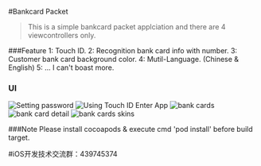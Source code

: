 #Bankcard Packet

>This is a simple bankcard packet applciation and there are 4 viewcontrollers only.

###Feature
	1: Touch ID.
	2: Recognition bank card info with number.
	3: Customer bank card background color.
	4: Mutil-Language. (Chinese & English)
	5: ... I can't boast more.

### UI

![Setting password](picture/001.png)
![Using Touch ID Enter App](picture/002.png)
![bank cards](picture/003.png)
![bank card detail](picture/004.png)
![bank cards skins](picture/005.png)

###Note
	Please install cocoapods & execute cmd 'pod install' before build target.
	
	
#iOS开发技术交流群：439745374